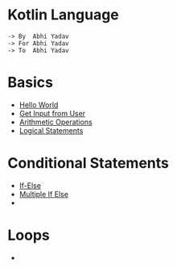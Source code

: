 # Kotlin Language
    -> By  Abhi Yadav
    -> For Abhi Yadav
    -> To  Abhi Yadav

<!--
- [Basics](#Basics)
- [Basics](#Conditional)
- [Loops](#Loops)
-->

# Basics
- [Hello World](src/Basics/Hello%20World.kt)
- [Get Input from User]()
- [Arithmetic Operations](src/Basics/Arithmetic%20Operations.kt)
- [Logical Statements](src/Basics/Logical%20Statements.kt)

# Conditional Statements
- [If-Else](src/ConditionalStatements/If%20Else.kt)
- [Multiple If Else](src/ConditionalStatements/Multiple%20If%20Else.kt)
- 

# Loops
- 
